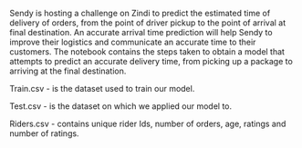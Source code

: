 Sendy is hosting a challenge on Zindi to predict the estimated time of delivery of orders, from the point of driver pickup to the point of arrival at final destination.
An accurate arrival time prediction will help Sendy to improve their logistics and communicate an accurate time to their customers.
The notebook contains the steps taken to obtain a model that attempts to predict an accurate delivery time, from picking up a package to arriving at the final destination.

Train.csv - is the dataset used to train our model.

Test.csv - is the dataset on which we applied our model to.

Riders.csv - contains unique rider Ids, number of orders, age, ratings and number of ratings.
